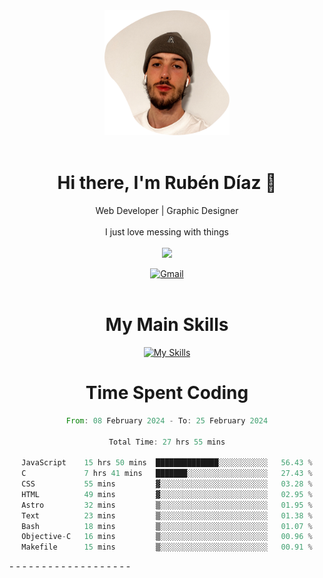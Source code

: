 <div align="center">
	<img height=200 width=200 src="./.img/yo_github_pfp.png" alt="Rubén Díaz" width=200/><br><br>
	
	
 # Hi there, I'm Rubén Díaz 👋

  Web Developer | Graphic Designer
  <br>
  <br>
  I just love messing with things
  <br>
  <br>
  <a href="https://www.github.com/rubendiazzz" target="_blank" rel="noreferrer"><img
src="https://img.shields.io/github/followers/rubendiazzz?logo=github&style=for-the-badge&color=red" /></a>


  <a href="mailto:rubendfraga@gmail.com">![Gmail](https://img.shields.io/badge/Gmail-D14836?style=for-the-badge&logo=gmail&logoColor=white)</a><br><br>

  # My Main Skills
  [![My Skills](https://skillicons.dev/icons?i=js,html,css,tailwind,c,cpp,cs,react,nextjs,astro,mysql,mongo)](https://skillicons.dev)

# Time Spent Coding
<!--START_SECTION:waka-->

```rust
From: 08 February 2024 - To: 25 February 2024

Total Time: 27 hrs 55 mins

JavaScript    15 hrs 50 mins  ██████████████░░░░░░░░░░░   56.43 %
C             7 hrs 41 mins   ███████░░░░░░░░░░░░░░░░░░   27.43 %
CSS           55 mins         ▓░░░░░░░░░░░░░░░░░░░░░░░░   03.28 %
HTML          49 mins         ▓░░░░░░░░░░░░░░░░░░░░░░░░   02.95 %
Astro         32 mins         ▒░░░░░░░░░░░░░░░░░░░░░░░░   01.95 %
Text          23 mins         ▒░░░░░░░░░░░░░░░░░░░░░░░░   01.38 %
Bash          18 mins         ▒░░░░░░░░░░░░░░░░░░░░░░░░   01.07 %
Objective-C   16 mins         ▒░░░░░░░░░░░░░░░░░░░░░░░░   00.96 %
Makefile      15 mins         ▒░░░░░░░░░░░░░░░░░░░░░░░░   00.91 %
```

<!--END_SECTION:waka-->
</div>
-
-
-
-
-
-
-
-
-
-
-
-
-
-
-
-
-
-
-

